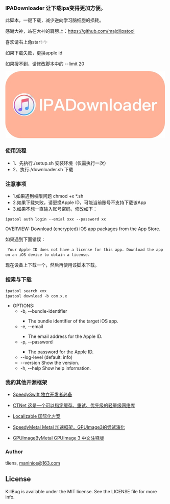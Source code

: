 

### IPADownloader 让下载ipa变得更加方便。

此脚本，一键下载，减少逆向学习脑细胞的损耗。

感谢大神，站在大神的肩膀上：https://github.com/majd/ipatool

喜欢请右上角star✨✨

如果下载失败，更换apple id

如果搜不到，请修改脚本中的 --limit 20

![img](https://github.com/Tliens/IPADownloader/blob/master/icon_0.jpg)


### 使用流程 
- 1、先执行./setup.sh 安装环境（仅需执行一次）
- 2、执行./downloader.sh 下载

### 注意事项
- 1.如果遇到权限问题 chmod +x *.sh
- 2.如果下载失败，请更换Apple ID，可能当前账号不支持下载该App
- 3.如果不想一直输入账号密码，修改如下：

```
ipatool auth login --emial xxx --password xx
```
OVERVIEW: Download (encrypted) iOS app packages from the App Store.

如果遇到下面错误：
```
 Your Apple ID does not have a license for this app. Download the app on an iOS device to obtain a license.
```
现在设备上下载一个，然后再使用该脚本下载。

### 搜素与下载
```
ipatool search xxx
ipatool download -b com.x.x
```

- OPTIONS:
  - -b, --bundle-identifier <bundle-identifier>
      - The bundle identifier of the target iOS app. 
  - -e, --email <email>     
    - The email address for the Apple ID. 
  - -p, --password <password>
    - The password for the Apple ID. 
  - --log-level <log-level> (default: info)
  - --version               Show the version.
  - -h, --help              Show help information.

### 我的其他开源框架

- [SpeedySwift 独立开发者必备](https://github.com/Tliens/SpeedySwift)

- [CTNet 这是一个可以指定缓存、重试、优先级的轻量级网络库](https://github.com/ours-curiosity/CTNet)

- [Localizable 国际化方案](https://github.com/Tliens/Localizable)

- [SpeedyMetal Metal 加速框架，GPUImage3的尝试演化](https://github.com/Tliens/SpeedyMetal)

- [GPUImageByMetal  GPUImage 3 中文注释版](https://github.com/Tliens/GPUImageByMetal)

### Author

tliens, maninios@163.com

## License

KillBug is available under the MIT license. See the LICENSE file for more info.
